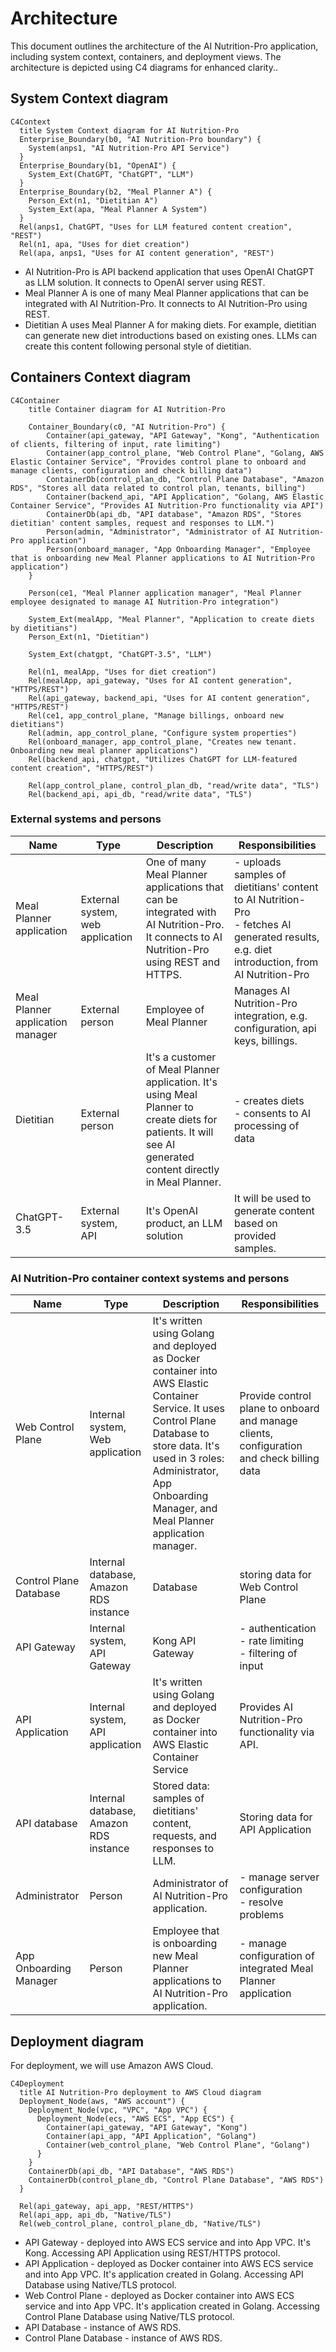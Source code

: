 # Architecture

This document outlines the architecture of the AI Nutrition-Pro application, including system context, containers, and deployment views. The architecture is depicted using C4 diagrams for enhanced clarity..

## System Context diagram

```mermaid
C4Context
  title System Context diagram for AI Nutrition-Pro
  Enterprise_Boundary(b0, "AI Nutrition-Pro boundary") {
    System(anps1, "AI Nutrition-Pro API Service")
  }
  Enterprise_Boundary(b1, "OpenAI") {
    System_Ext(ChatGPT, "ChatGPT", "LLM")
  }
  Enterprise_Boundary(b2, "Meal Planner A") {
    Person_Ext(n1, "Dietitian A")
    System_Ext(apa, "Meal Planner A System")
  }
  Rel(anps1, ChatGPT, "Uses for LLM featured content creation", "REST")
  Rel(n1, apa, "Uses for diet creation")
  Rel(apa, anps1, "Uses for AI content generation", "REST")
```

- AI Nutrition-Pro is API backend application that uses OpenAI ChatGPT as LLM solution. It connects to OpenAI server using REST.
- Meal Planner A is one of many Meal Planner applications that can be integrated with AI Nutrition-Pro. It connects to AI Nutrition-Pro using REST.
- Dietitian A uses Meal Planner A for making diets. For example, dietitian can generate new diet introductions based on existing ones. LLMs can create this content following personal style of dietitian.

## Containers Context diagram

```mermaid
C4Container
    title Container diagram for AI Nutrition-Pro

    Container_Boundary(c0, "AI Nutrition-Pro") {
        Container(api_gateway, "API Gateway", "Kong", "Authentication of clients, filtering of input, rate limiting")
        Container(app_control_plane, "Web Control Plane", "Golang, AWS Elastic Container Service", "Provides control plane to onboard and manage clients, configuration and check billing data")
        ContainerDb(control_plan_db, "Control Plane Database", "Amazon RDS", "Stores all data related to control plan, tenants, billing")
        Container(backend_api, "API Application", "Golang, AWS Elastic Container Service", "Provides AI Nutrition-Pro functionality via API")
        ContainerDb(api_db, "API database", "Amazon RDS", "Stores dietitian' content samples, request and responses to LLM.")
        Person(admin, "Administrator", "Administrator of AI Nutrition-Pro application")
        Person(onboard_manager, "App Onboarding Manager", "Employee that is onboarding new Meal Planner applications to AI Nutrition-Pro application")
    }

    Person(ce1, "Meal Planner application manager", "Meal Planner employee designated to manage AI Nutrition-Pro integration")

    System_Ext(mealApp, "Meal Planner", "Application to create diets by dietitians")
    Person_Ext(n1, "Dietitian")

    System_Ext(chatgpt, "ChatGPT-3.5", "LLM")

    Rel(n1, mealApp, "Uses for diet creation")
    Rel(mealApp, api_gateway, "Uses for AI content generation", "HTTPS/REST")
    Rel(api_gateway, backend_api, "Uses for AI content generation", "HTTPS/REST")
    Rel(ce1, app_control_plane, "Manage billings, onboard new dietitians")
    Rel(admin, app_control_plane, "Configure system properties")
    Rel(onboard_manager, app_control_plane, "Creates new tenant. Onboarding new meal planner applications")
    Rel(backend_api, chatgpt, "Utilizes ChatGPT for LLM-featured content creation", "HTTPS/REST")

    Rel(app_control_plane, control_plan_db, "read/write data", "TLS")
    Rel(backend_api, api_db, "read/write data", "TLS")
```

### External systems and persons

| Name | Type | Description | Responsibilities |
| --- | --- | --- | --- |
| Meal Planner application | External system, web application | One of many Meal Planner applications that can be integrated with AI Nutrition-Pro. It connects to AI Nutrition-Pro using REST and HTTPS. | - uploads samples of dietitians' content to AI Nutrition-Pro <br/> - fetches AI generated results, e.g. diet introduction, from AI Nutrition-Pro | 
| Meal Planner application manager | External person | Employee of Meal Planner | Manages AI Nutrition-Pro integration, e.g. configuration, api keys, billings. |
| Dietitian | External person | It's a customer of Meal Planner application. It's using Meal Planner to create diets for patients. It will see AI generated content directly in Meal Planner. | - creates diets <br> - consents to AI processing of data |
|  ChatGPT-3.5 | External system, API | It's OpenAI product, an LLM solution | It will be used to generate content based on provided samples. |
 
### AI Nutrition-Pro container context systems and persons

| Name | Type | Description | Responsibilities |
| --- | --- | --- | --- |
| Web Control Plane | Internal system, Web application | It's written using Golang and deployed as Docker container into AWS Elastic Container Service. It uses Control Plane Database to store data. It's used in 3 roles: Administrator, App Onboarding Manager, and Meal Planner application manager. | Provide control plane to onboard and manage clients, configuration and check billing data |
| Control Plane Database | Internal database, Amazon RDS instance | Database | storing data for Web Control Plane |
| API Gateway | Internal system, API Gateway | Kong API Gateway | - authentication <br> - rate limiting <br> - filtering of input |
| API Application | Internal system, API application | It's written using Golang and deployed as Docker container into AWS Elastic Container Service | Provides AI Nutrition-Pro functionality via API. |
| API database | Internal database, Amazon RDS instance | Stored data: samples of dietitians' content, requests, and responses to LLM. | Storing data for API Application |
| Administrator | Person | Administrator of AI Nutrition-Pro application. | - manage server configuration <br> - resolve problems <br> |
| App Onboarding Manager | Person | Employee that is onboarding new Meal Planner applications to AI Nutrition-Pro application. | - manage configuration of integrated Meal Planner application |

## Deployment diagram

For deployment, we will use Amazon AWS Cloud.

```mermaid
C4Deployment
  title AI Nutrition-Pro deployment to AWS Cloud diagram
  Deployment_Node(aws, "AWS account") {
    Deployment_Node(vpc, "VPC", "App VPC") {
      Deployment_Node(ecs, "AWS ECS", "App ECS") {
        Container(api_gateway, "API Gateway", "Kong")
        Container(api_app, "API Application", "Golang")
        Container(web_control_plane, "Web Control Plane", "Golang")
      }
    }
    ContainerDb(api_db, "API Database", "AWS RDS")
    ContainerDb(control_plane_db, "Control Plane Database", "AWS RDS")
  }

  Rel(api_gateway, api_app, "REST/HTTPS")
  Rel(api_app, api_db, "Native/TLS")
  Rel(web_control_plane, control_plane_db, "Native/TLS")
```

- API Gateway - deployed into AWS ECS service and into App VPC. It's Kong. Accessing API Application using REST/HTTPS protocol.
- API Application - deployed as Docker container into AWS ECS service and into App VPC. It's application created in Golang. Accessing API Database using Native/TLS protocol.
- Web Control Plane - deployed as Docker container into AWS ECS service and into App VPC. It's application created in Golang. Accessing Control Plane Database using Native/TLS protocol.
- API Database - instance of AWS RDS.
- Control Plane Database - instance of AWS RDS.
